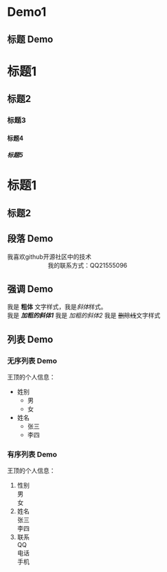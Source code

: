 # Demo1
## 标题 Demo
# 标题1
## 标题2
### 标题3
#### 标题4 
##### 标题5
标题1
===
标题2
---- 
## 段落 Demo
我喜欢github开源社区中的技术  
                         <!--- 使用两个空格分段 -->
我的联系方式：QQ21555096
## 强调 Demo
我是 **粗体** 文字样式，我是*斜体*样式。  
我是 ***加粗的斜体1*** 
我是 _加粗的斜体2_
我是 ~~删除线~~文字样式
## 列表 Demo
### 无序列表 Demo
王顶的个人信息：

 - 姓别 
   - 男
   - 女
 - 姓名
   - 张三
   - 李四
### 有序列表 Demo
王顶的个人信息：

1. 性别   
   男      
   女   
2. 姓名  
   张三  
   李四  
3. 联系  
   QQ  
   电话  
   手机  
